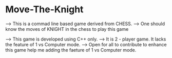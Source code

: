 # Move-The-Knight
--> This is a commad line based game derived from CHESS.
--> One should know the moves of KNIGHT in the chess to play this game

--> This game is developed using C++ only.
--> It is 2 - player game. It lacks the feature of 1 vs Computer mode.
--> Open for all to contribute to enhance this game help me adding the faeture of 1 vs Computer mode.
